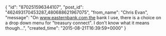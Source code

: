 {
   "id": "870251596344107",
   "post_id": "462493170453287_480688621967075",
   "from_name": "Chris Evan",
   "message": "On www.easternbank.com,the bank I use, there is a choice on a drop down menu for \"treasury connect\". I don't know what it means though...",
   "created_time": "2015-08-21T16:39:59+0000"
 }
